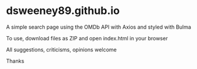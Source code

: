# dsweeney89.github.io

A simple search page using the OMDb API with Axios and styled with Bulma


To use, download files as ZIP and open index.html in your browser

All suggestions, criticisms, opinions welcome 

Thanks
